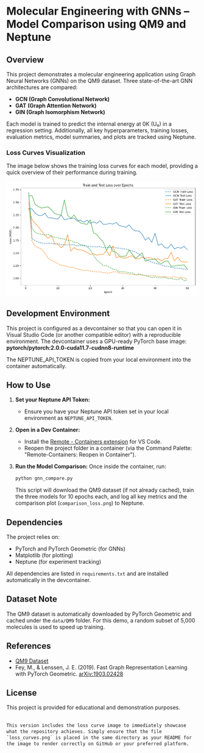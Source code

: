 # Molecular Engineering with GNNs – Model Comparison using QM9 and Neptune

## Overview
This project demonstrates a molecular engineering application using Graph Neural Networks (GNNs) on the QM9 dataset. Three state-of-the-art GNN architectures are compared:
- **GCN (Graph Convolutional Network)**
- **GAT (Graph Attention Network)**
- **GIN (Graph Isomorphism Network)**

Each model is trained to predict the internal energy at 0K (U₀) in a regression setting. Additionally, all key hyperparameters, training losses, evaluation metrics, model summaries, and plots are tracked using Neptune.

### Loss Curves Visualization
The image below shows the training loss curves for each model, providing a quick overview of their performance during training.

![Loss Curves](loss_curves.png)

## Development Environment
This project is configured as a devcontainer so that you can open it in Visual Studio Code (or another compatible editor) with a reproducible environment. The devcontainer uses a GPU-ready PyTorch base image:
**pytorch/pytorch:2.0.0-cuda11.7-cudnn8-runtime**

The NEPTUNE_API_TOKEN is copied from your local environment into the container automatically.

## How to Use
1. **Set your Neptune API Token:**
   - Ensure you have your Neptune API token set in your local environment as `NEPTUNE_API_TOKEN`.

2. **Open in a Dev Container:**
   - Install the [Remote - Containers extension](https://marketplace.visualstudio.com/items?itemName=ms-vscode-remote.remote-containers) for VS Code.
   - Reopen the project folder in a container (via the Command Palette: "Remote-Containers: Reopen in Container").

3. **Run the Model Comparison:**
   Once inside the container, run:
   ```bash
   python gnn_compare.py
   ```
   This script will download the QM9 dataset (if not already cached), train the three models for 10 epochs each, and log all key metrics and the comparison plot (`comparison_loss.png`) to Neptune.

## Dependencies
The project relies on:
- PyTorch and PyTorch Geometric (for GNNs)
- Matplotlib (for plotting)
- Neptune (for experiment tracking)

All dependencies are listed in `requirements.txt` and are installed automatically in the devcontainer.

## Dataset Note
The QM9 dataset is automatically downloaded by PyTorch Geometric and cached under the `data/QM9` folder. For this demo, a random subset of 5,000 molecules is used to speed up training.

## References
- [QM9 Dataset](https://deepchemdata.s3-us-west-1.amazonaws.com/datasets/gdb9.tar.gz)
- Fey, M., & Lenssen, J. E. (2019). Fast Graph Representation Learning with PyTorch Geometric. [arXiv:1903.02428](https://arxiv.org/abs/1903.02428)

## License
This project is provided for educational and demonstration purposes.
```

This version includes the loss curve image to immediately showcase what the repository achieves. Simply ensure that the file `loss_curves.png` is placed in the same directory as your README for the image to render correctly on GitHub or your preferred platform.